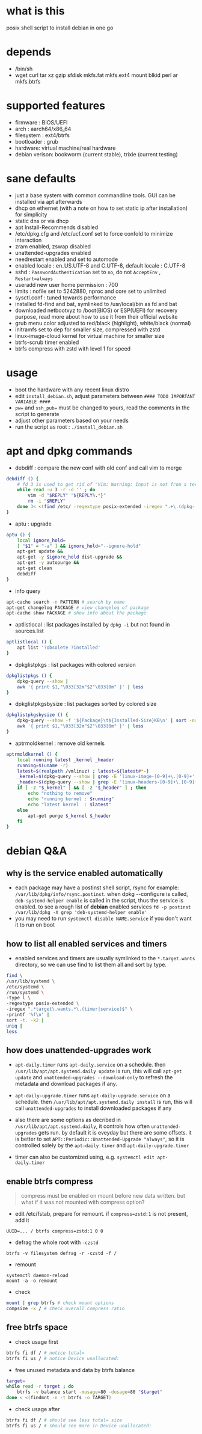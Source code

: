 # what is this
posix shell script to install debian in one go

# depends
- /bin/sh
- wget curl tar xz gzip sfdisk mkfs.fat mkfs.ext4 mount blkid perl ar mkfs.btrfs

# supported features
- firmware : BIOS/UEFI
- arch : aarch64/x86_64
- filesystem : ext4/btrfs
- bootloader : grub
- hardware: virtual machine/real hardware
- debian verison: bookworm (current stable), trixie (current testing)

# sane defaults
- just a base system with common commandline tools. GUI can be installed via apt afterwards
- dhcp on ethernet (with a note on how to set static ip after installation) for simplicity
- static dns or via dhcp
- apt Install-Recommends disabled
- /etc/dpkg.cfg and /etc/ucf.conf set to force confold to minimize interaction
- zram enabled, zswap disabled
- unattended-upgrades enabled
- needrestart enabled and set to automode
- enabled locale : en_US.UTF-8 and C.UTF-8, default locale :  C.UTF-8
- sshd : `PasswordAuthentication` set to `no`, do not `AcceptEnv` , `Restart=always`
- useradd new user home permission : 700
- limits : nofile set to 5242880, nproc and core set to unlimited
- sysctl.conf : tuned towards performance
- installed fd-find and bat, symlinked to /usr/local/bin as fd and bat
- downloaded netbootxyz to /boot(BIOS) or ESP(UEFI) for recovery purpose, read more about how to use it from their official website
- grub menu color adjusted to red/black (highlight), white/black (normal)
- initramfs set to dep for smaller size, compressed with zstd
- linux-image-cloud kernel for virtual machine for smaller size
- btrfs-scrub timer enabled
- btrfs compress with zstd with level 1 for speed

# usage

- boot the hardware with any recent linux distro
- edit `install_debian.sh`, adjust parameters between `#### TODO IMPORTANT VARIABLE ####`
- `pw=` and `ssh_pub=` must be changed to yours, read the comments in the script to generate
- adjust other parameters based on your needs
- run the script as root : `./install_debian.sh`

# apt and dpkg commands

- debdiff : compare the new conf with old conf and call vim to merge
```sh
debdiff () {
    # fd 3 is used to get rid of "Vim: Warning: Input is not from a terminal"
    while read -u 3 -r -d '' ; do
        vim -d "$REPLY" "${REPLY%.*}"
        rm -i "$REPLY"
    done 3< <(find /etc/ -regextype posix-extended -iregex ".+\.(dpkg-|ucf-).+" -print0)
}
```
- aptu : upgrade

```sh
aptu () {
    local ignore_hold=
    [ "$1" = "-a" ] && ignore_hold="--ignore-hold"
    apt-get update &&
    apt-get -y $ignore_hold dist-upgrade &&
    apt-get -y autopurge &&
    apt-get clean
    debdiff
}
```
- info query

```sh
apt-cache search -n PATTERN # search by name
apt-get changelog PACKAGE # view changelog of package
apt-cache show PACKAGE # show info about the package

```
- aptlistlocal : list packages installed by `dpkg -i` but not found in sources.list
```sh
aptlistlocal () {
    apt list '?obsolete ?installed'
}
```

- dpkglistpkgs : list packages with colored version

```sh
dpkglistpkgs () {
    dpkg-query --show |
    awk '{ print $1,"\033[32m"$2"\033[0m" }' | less
}
```
- dpkglistpkgsbysize : list packages sorted by colored size

```sh
dpkglistpkgsbysize () {
    dpkg-query --show -f '${Package}\t${Installed-Size}KB\n' | sort -nr -k2 |
    awk '{ print $1,"\033[32m"$2"\033[0m" }' | less
}
```


- aptrmoldkernel : remove old kernels

```sh
aptrmoldkernel () {
    local running latest _kernel _header
    running=$(uname -r)
    latest=$(realpath /vmlinuz) ; latest=${latest#*-}
    _kernel=$(dpkg-query --show | grep -E 'linux-image-[0-9]+\.[0-9]+' | grep -v -E "$running|$latest" | awk '{ print $1 }')
    _header=$(dpkg-query --show | grep -E 'linux-headers-[0-9]+\.[0-9]+' | grep -v -E "$running|$latest" | awk '{ print $1 }')
    if [ -z "$_kernel" ] && [ -z "$_header" ] ; then
        echo "nothing to remove"
        echo "running kernel : $running"
        echo "latest kernel  : $latest"
    else
        apt-get purge $_kernel $_header
    fi
}
```

# debian Q&A
## why is the service enabled automatically
- each package may have a postinst shell script, rsync for example: `/var/lib/dpkg/info/rsync.postinst`. when dpkg --configure is called, `deb-systemd-helper enable` is called in the script, thus the service is enabled. to see a rough list of **debian** enabled services `fd -p postinst /var/lib/dpkg -X grep 'deb-systemd-helper enable'`
- you may need to run `systemctl disable NAME.service` if you don't want it to run on boot

## how to list all enabled services and timers
- enabled services and timers are usually symlinked to the `*.target.wants` directory, so we can use find to list them all and sort by type.

```sh
find \
/usr/lib/systemd \
/etc/systemd \
/run/systemd \
-type l \
-regextype posix-extended \
-iregex ".*target\.wants.*\.(timer|service)$" \
-printf '%f\n' |
sort -t. -k2 |
uniq |
less
```

## how does unattended-upgrades work
- `apt-daily.timer` runs `apt-daily.service` on a schedule. then `/usr/lib/apt/apt.systemd.daily update` is run, this will call `apt-get update` and `unattended-upgrades --download-only` to refresh the metadata and download packages if any.

- `apt-daily-upgrade.timer` runs `apt-daily-upgrade.service` on a schedule. then `/usr/lib/apt/apt.systemd.daily install` is run, this will call `unattended-upgrades` to install downloaded packages if any
- also there are some options as decribed in `/usr/lib/apt/apt.systemd.daily`, it controls how often `unattended-upgrades` gets run. by default it is eveyday but there are some offsets. it is better to set `APT::Periodic::Unattended-Upgrade "always"`, so it is controlled solely by the `apt-daily.timer` and `apt-daily-upgrade.timer`
- timer can also be customized using, e.g. `systemctl edit apt-daily.timer`

## enable btrfs compress

> compress must be enabled on mount before new data written. but what if it was not mounted with compress option?

- edit /etc/fstab, prepare for remount. if `compress=zstd:1` is not present, add it
```
UUID=... / btrfs compress=zstd:1 0 0
```

- defrag the whole root with `-czstd`
```
btrfs -v filesystem defrag -r -czstd -f /
```
- remount
```
systemctl daemon-reload
mount -a -o remount
```
- check
```sh
mount | grep btrfs # check mount options
compsize -x / # check overall compress ratio
```

## free btrfs space
- check usage first
```sh
btrfs fi df / # notice total=
btrfs fi us / # notice Device unallocated:
```
- free unused metadata and data by btrfs balance
```sh
target=
while read -r target ; do
    btrfs -v balance start -musage=80 -dusage=80 "$target"
done < <(findmnt -n -t btrfs -o TARGET)
```
- check usage after

```sh
btrfs fi df / # should see less total= size
btrfs fi us / # should see more in Device unallocated:
```